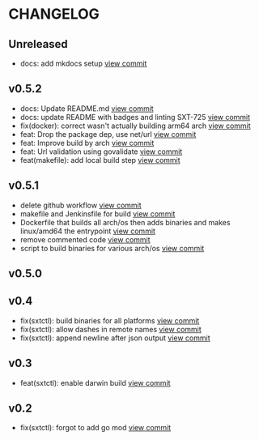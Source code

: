# CHANGELOG

## Unreleased

* docs: add mkdocs setup [view commit](https://github.com/catenasys/sxtctl/commit/c0769e8b1670e041541239609946deb9a88be854)

## v0.5.2

* docs: Update README.md [view commit](https://github.com/catenasys/sxtctl/commit/c90da5f2d05b553773ab350a5e601f602727cd13)
* docs: update README with badges and linting SXT-725 [view commit](https://github.com/catenasys/sxtctl/commit/cb6d2467ec5fa1484ae321dd69428d32c76222ca)
* fix(docker): correct wasn't actually building arm64 arch [view commit](https://github.com/catenasys/sxtctl/commit/38ddc55dedd1dd817b1d80c5c5076d144fbac55a)
* feat: Drop the package dep, use net/url [view commit](https://github.com/catenasys/sxtctl/commit/f3a25d72ca2150e743455db64f35a7027661202c)
* feat: Improve build by arch [view commit](https://github.com/catenasys/sxtctl/commit/cdc8e40ed9ab029b72a2029b2cbc96b00971cc75)
* feat: Url validation using govalidate [view commit](https://github.com/catenasys/sxtctl/commit/be149ec69a27713da60ac8914b8e5b6b2b1cc4c0)
* feat(makefile): add local build step [view commit](https://github.com/catenasys/sxtctl/commit/7848b9cb9b6798ef764854ea2902cb2cf8f6502f)

## v0.5.1

* delete github workflow [view commit](https://github.com/catenasys/sxtctl/commit/6d9683eabc21f3e05a43bd78c8a47a13c4d205a2)
* makefile and Jenkinsfile for build [view commit](https://github.com/catenasys/sxtctl/commit/8926131f3809b5bcc99f2db17e57bde6f2926f01)
* Dockerfile that builds all arch/os then adds binaries and makes linux/amd64 the entrypoint [view commit](https://github.com/catenasys/sxtctl/commit/c3e93622c9809580b64b57e220e0c69b962cd159)
* remove commented code [view commit](https://github.com/catenasys/sxtctl/commit/06a89109ed8bbfa0841d66592c64b4cdddac695c)
* script to build binaries for various arch/os [view commit](https://github.com/catenasys/sxtctl/commit/662cdb0db3d9aee2798d32790108604877dec79f)

## v0.5.0


## v0.4

* fix(sxtctl): build binaries for all platforms [view commit](https://github.com/catenasys/sxtctl/commit/fb62df16896c569c0bd6b7333bb78c04024af2f3)
* fix(sxtctl): allow dashes in remote names [view commit](https://github.com/catenasys/sxtctl/commit/e6447c6f72a01aaf5f2b045625cf5af806e74516)
* fix(sxtctl): append newline after json output [view commit](https://github.com/catenasys/sxtctl/commit/263fa73250b70b7f6075efe723cbed9a998f8158)

## v0.3

* feat(sxtctl): enable darwin build [view commit](https://github.com/catenasys/sxtctl/commit/683e2eb25b490469d498947c87fb6a4a99e26595)

## v0.2

* fix(sxtctl): forgot to add go mod [view commit](https://github.com/catenasys/sxtctl/commit/cb88fc60695e41f9b673ba5138671e8018e2bd53)

